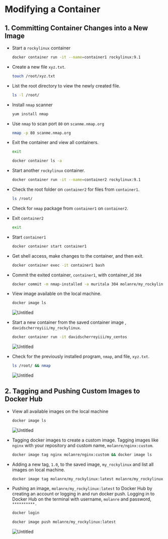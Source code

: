 # Modifying a Container

## 1. Committing Container Changes into a New Image

- Start a `rockylinux` container
    
    ```bash
    docker container run -it --name=container1 rockylinux:9.1
    ```
    
- Create a new file `xyz.txt`.
    
    ```bash
    touch /root/xyz.txt
    ```
    
- List the root directory to view the newly created file.
    
    ```bash
    ls -l /root/
    ```
    
- Install `nmap` scanner
    
    ```bash
    yum install nmap
    ```
    
- Use `nmap` to scan port `80` on `scanme.nmap.org`
    
    ```bash
    nmap -p 80 scanme.nmap.org
    ```
    
- Exit the container and view all containers.
    
    ```bash
    exit
    ```
    
    ```bash
    docker container ls -a
    ```
    
- Start another `rockylinux` container.
    
    ```bash
    docker container run -it --name=container2 rockylinux:9.1
    ```
    
- Check the root folder on `container2` for files from `container1`.
    
    ```bash
    ls /root/
    ```
    
- Check for `nmap` package from `container1` on `container2`.
    
- Exit `container2`
    
    ```bash
    exit
    ```
    
- Start  `container1`
    
    ```bash
    docker container start container1
    ```
    
- Get shell access, make changes to the container, and then exit.
    
    ```bash
    docker container exec -it container1 bash
    ```
    
- Commit the exited container, `container1`, with container_id `304`
    
    ```bash
    docker commit -m nmap-installed -a muritala 304 molanre/my_rockylinux
    ```
    
- View image available on the local machine.
    
    ```bash
    docker image ls
    ```
    
    ![Untitled](assets/images/modifying-a-container/Untitled%207.png)
    
- Start a new container from the saved container image , `davidscherreyiii/my_rockylinux`.
    
    ```bash
    docker container run -it davidscherreyiii/my_centos
    ```
    
    ![Untitled](assets/images/modifying-a-container/Untitled%208.png)
    
- Check for the previously installed program, `nmap`, and file, `xyz.txt`.
    
    ```bash
    ls /root/ && nmap
    ```
    
    ![Untitled](assets/images/modifying-a-container/Untitled%209.png)
    

## 2. Tagging and Pushing Custom Images to Docker Hub

- View all available images on the local machine
    
    ```bash
    docker image ls
    ```
    
    ![Untitled](assets/images/modifying-a-container/Untitled%2010.png)
    
- Tagging docker images to create a custom image. Tagging images like `nginx` with your repository and custom name, `molanre/nginx:custom`.
    
    ```bash
    docker image tag nginx molanre/nginx:custom && docker image ls
    ```
    
- Adding a new tag, `1.0`, to the saved image, `my_rockylinux` and list all images on local machine.
    
    ```bash
    docker image tag molanre/my_rockylinux:latest molanre/my_rockylinux:1.0 && docker image ls
    ```
    
- Pushing an image, `molanre/my_rockylinux:latest` to Docker Hub by creating an account or logging in and run docker push. Logging in to Docker Hub on the terminal with username, `molanre` and password, `**********.`
    
    ```bash
    docker login
    ```
    
    ```bash
    docker image push molanre/my_rockylinux:latest
    ```
    
    ![Untitled](assets/images/modifying-a-container/Untitled%2015.png)
